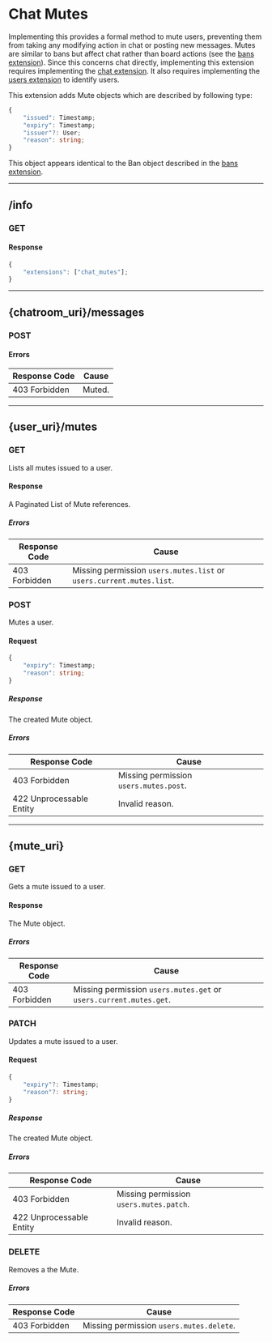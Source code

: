 Chat Mutes
==========
Implementing this provides a formal method to mute users, preventing them from taking any modifying action in chat or posting new messages.
Mutes are similar to bans but affect chat rather than board actions (see the [bans extension](./user_bans.md)).
Since this concerns chat directly, implementing this extension requires implementing the [chat extension](./chat.md).
It also requires implementing the [users extension](./users.md) to identify users.

This extension adds Mute objects which are described by following type:
```typescript
{
	"issued": Timestamp;
	"expiry": Timestamp;
	"issuer"?: User;
	"reason": string;
}
```

This object appears identical to the Ban object described in the [bans extension](./user_bans.md).

--------------------------------------------------------------------------------

## /info
### GET
#### Response
```typescript
{
	"extensions": ["chat_mutes"];
}
```

--------------------------------------------------------------------------------

## {chatroom_uri}/messages
### POST
#### Errors
| Response Code | Cause  |
|---------------|--------|
| 403 Forbidden | Muted. |

--------------------------------------------------------------------------------

## {user_uri}/mutes
### GET
Lists all mutes issued to a user.
#### Response
A Paginated List of Mute references.
##### Errors
| Response Code | Cause                                                                |
|---------------|----------------------------------------------------------------------|
| 403 Forbidden | Missing permission `users.mutes.list` or `users.current.mutes.list`. |

### POST
Mutes a user.
#### Request
```typescript
{
	"expiry": Timestamp;
	"reason": string;
}
```
##### Response
The created Mute object.
##### Errors
| Response Code            | Cause                                   |
|--------------------------|-----------------------------------------|
| 403 Forbidden            | Missing permission `users.mutes.post`.  |
| 422 Unprocessable Entity | Invalid reason.                         |

--------------------------------------------------------------------------------

## {mute_uri}
### GET
Gets a mute issued to a user.
#### Response
The Mute object.
##### Errors
| Response Code | Cause                                                              |
|---------------|--------------------------------------------------------------------|
| 403 Forbidden | Missing permission `users.mutes.get` or `users.current.mutes.get`. |

### PATCH
Updates a mute issued to a user.
#### Request
```typescript
{
	"expiry"?: Timestamp;
	"reason"?: string;
}
```
##### Response
The created Mute object.
##### Errors
| Response Code            | Cause                                   |
|--------------------------|-----------------------------------------|
| 403 Forbidden            | Missing permission `users.mutes.patch`. |
| 422 Unprocessable Entity | Invalid reason.                         |

### DELETE
Removes a the Mute.
##### Errors
| Response Code | Cause                                    |
|---------------|------------------------------------------|
| 403 Forbidden | Missing permission `users.mutes.delete`. |
